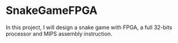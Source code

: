 # SnakeGameFPGA
In this project, I will design a snake game with FPGA, a full 32-bits processor and MIPS assembly instruction.
